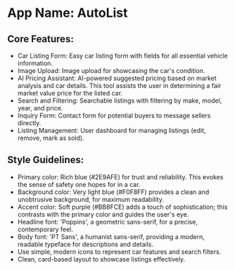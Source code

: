 # **App Name**: AutoList

## Core Features:

- Car Listing Form: Easy car listing form with fields for all essential vehicle information.
- Image Upload: Image upload for showcasing the car's condition.
- AI Pricing Assistant: AI-powered suggested pricing based on market analysis and car details. This tool assists the user in determining a fair market value price for the listed car.
- Search and Filtering: Searchable listings with filtering by make, model, year, and price.
- Inquiry Form: Contact form for potential buyers to message sellers directly.
- Listing Management: User dashboard for managing listings (edit, remove, mark as sold).

## Style Guidelines:

- Primary color: Rich blue (#2E9AFE) for trust and reliability. This evokes the sense of safety one hopes for in a car.
- Background color: Very light blue (#F0F8FF) provides a clean and unobtrusive background, for maximum readability.
- Accent color: Soft purple (#BB8FCE) adds a touch of sophistication; this contrasts with the primary color and guides the user's eye.
- Headline font: 'Poppins', a geometric sans-serif, for a precise, contemporary feel.
- Body font: 'PT Sans', a humanist sans-serif, providing a modern, readable typeface for descriptions and details.
- Use simple, modern icons to represent car features and search filters.
- Clean, card-based layout to showcase listings effectively.